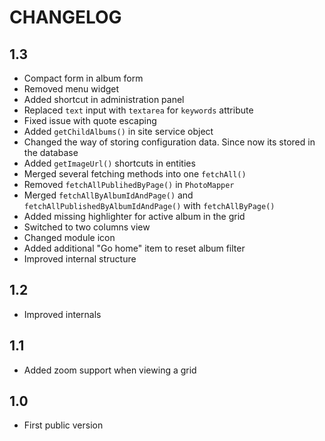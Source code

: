 CHANGELOG
=========

1.3
---

 * Compact form in album form
 * Removed menu widget
 * Added shortcut in administration panel
 * Replaced `text` input with `textarea` for `keywords` attribute
 * Fixed issue with quote escaping
 * Added `getChildAlbums()` in site service object
 * Changed the way of storing configuration data. Since now its stored in the database
 * Added `getImageUrl()` shortcuts in entities
 * Merged several fetching methods into one `fetchAll()`
 * Removed `fetchAllPublihedByPage()` in `PhotoMapper`
 * Merged `fetchAllByAlbumIdAndPage()` and `fetchAllPublishedByAlbumIdAndPage()` with `fetchAllByPage()`
 * Added missing highlighter for active album in the grid
 * Switched to two columns view
 * Changed module icon
 * Added additional "Go home" item to reset album filter
 * Improved internal structure

1.2
---

 * Improved internals

1.1
---

 * Added zoom support when viewing a grid

1.0
---

 * First public version